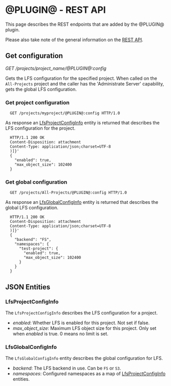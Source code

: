# @PLUGIN@ -  REST API

This page describes the REST endpoints that are added by the @PLUGIN@ plugin.

Please also take note of the general information on the
[REST API](../../../Documentation/rest-api.html).

## Get configuration

_GET /projects/project_name/@PLUGIN@:config_

Gets the LFS configuration for the specified project. When called on
the `All-Projects` project and the caller has the 'Administrate Server'
capability, gets the global LFS configuration.

### Get project configuration

```
  GET /projects/myproject/@PLUGIN@:config HTTP/1.0
```

As response an [LfsProjectConfigInfo](#lfs-project-config-info) entity is
returned that describes the LFS configuration for the project.

```
  HTTP/1.1 200 OK
  Content-Disposition: attachment
  Content-Type: application/json;charset=UTF-8
  )]}'
  {
    "enabled": true,
    "max_object_size": 102400
  }
```


### Get global configuration

```
  GET /projects/All-Projects/@PLUGIN@:config HTTP/1.0
```

As response an [LfsGlobalConfigInfo](#lfs-global-config-info) entity is
returned that describes the global LFS configuration.

```
  HTTP/1.1 200 OK
  Content-Disposition: attachment
  Content-Type: application/json;charset=UTF-8
  )]}'
  {
    "backend": "FS",
    "namespaces": {
      "test-project": {
        "enabled": true,
        "max_object_size": 102400
      }
    }
  }
```

## JSON Entities

### <a id="lfs-project-config-info"></a>LfsProjectConfigInfo

The `LfsProjectConfigInfo` describes the LFS configuration for a project.

* _enabled_: Whether LFS is enabled for this project. Not set if false.
* _max_object_size_: Maximum LFS object size for this project. Only set when
_enabled_ is true. 0 means no limit is set.

### <a id="lfs-global-config-info"></a>LfsGlobalConfigInfo

The `LfsGlobalConfigInfo` entity describes the global configuration
for LFS.

* _backend_: The LFS backend in use. Can be `FS` or `S3`.
* _namespaces_: Configured namespaces as a map of
[LfsProjectConfigInfo](#lfs-project-config-info) entities.
